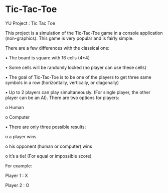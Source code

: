 # Tic-Tac-Toe
YU Project : Tic Tac Toe

This project is a simulation of the Tic-Tac-Toe game in a console
application (non-graphics). This game is very popular and is fairly simple.

There are a few differences with the classical one:

• The board is square with 16 cells (4*4)

• Some cells will be randomly locked (no player can use these cells)

• The goal of Tic-Tac-Toe is to be one of the players to get three same 
symbols in a row (horizontally, vertically, or diagonally)

• Up to 2 players can play simultaneously. (For single player, the other 
player can be an AI). There are two options for players:

o Human

o Computer

• There are only three possible results:

o a player wins

o his opponent (human or computer) wins 

o it’s a tie! (For equal or impossible score)

For example: 

Player 1 : X

Player 2 : O
